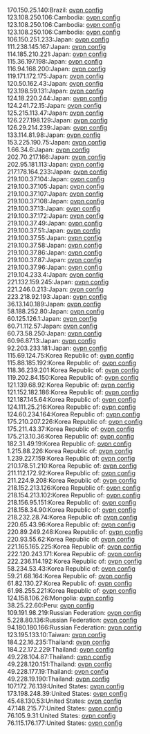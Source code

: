 170.150.25.140:Brazil: [ovpn config](vpn/170_150_25_140.ovpn)  
123.108.250.106:Cambodia: [ovpn config](vpn/123_108_250_106.ovpn)  
123.108.250.106:Cambodia: [ovpn config](vpn/123_108_250_106.ovpn)  
123.108.250.106:Cambodia: [ovpn config](vpn/123_108_250_106.ovpn)  
106.150.251.233:Japan: [ovpn config](vpn/106_150_251_233.ovpn)  
111.238.145.167:Japan: [ovpn config](vpn/111_238_145_167.ovpn)  
114.185.210.221:Japan: [ovpn config](vpn/114_185_210_221.ovpn)  
115.36.197.198:Japan: [ovpn config](vpn/115_36_197_198.ovpn)  
116.94.168.200:Japan: [ovpn config](vpn/116_94_168_200.ovpn)  
119.171.172.175:Japan: [ovpn config](vpn/119_171_172_175.ovpn)  
120.50.162.43:Japan: [ovpn config](vpn/120_50_162_43.ovpn)  
123.198.59.131:Japan: [ovpn config](vpn/123_198_59_131.ovpn)  
124.18.220.244:Japan: [ovpn config](vpn/124_18_220_244.ovpn)  
124.241.72.15:Japan: [ovpn config](vpn/124_241_72_15.ovpn)  
125.215.113.47:Japan: [ovpn config](vpn/125_215_113_47.ovpn)  
126.227.198.129:Japan: [ovpn config](vpn/126_227_198_129.ovpn)  
126.29.214.239:Japan: [ovpn config](vpn/126_29_214_239.ovpn)  
133.114.81.98:Japan: [ovpn config](vpn/133_114_81_98.ovpn)  
153.225.190.75:Japan: [ovpn config](vpn/153_225_190_75.ovpn)  
1.66.34.6:Japan: [ovpn config](vpn/1_66_34_6.ovpn)  
202.70.217.166:Japan: [ovpn config](vpn/202_70_217_166.ovpn)  
202.95.181.113:Japan: [ovpn config](vpn/202_95_181_113.ovpn)  
217.178.164.233:Japan: [ovpn config](vpn/217_178_164_233.ovpn)  
219.100.37.104:Japan: [ovpn config](vpn/219_100_37_104.ovpn)  
219.100.37.105:Japan: [ovpn config](vpn/219_100_37_105.ovpn)  
219.100.37.107:Japan: [ovpn config](vpn/219_100_37_107.ovpn)  
219.100.37.108:Japan: [ovpn config](vpn/219_100_37_108.ovpn)  
219.100.37.13:Japan: [ovpn config](vpn/219_100_37_13.ovpn)  
219.100.37.172:Japan: [ovpn config](vpn/219_100_37_172.ovpn)  
219.100.37.49:Japan: [ovpn config](vpn/219_100_37_49.ovpn)  
219.100.37.51:Japan: [ovpn config](vpn/219_100_37_51.ovpn)  
219.100.37.55:Japan: [ovpn config](vpn/219_100_37_55.ovpn)  
219.100.37.58:Japan: [ovpn config](vpn/219_100_37_58.ovpn)  
219.100.37.86:Japan: [ovpn config](vpn/219_100_37_86.ovpn)  
219.100.37.87:Japan: [ovpn config](vpn/219_100_37_87.ovpn)  
219.100.37.96:Japan: [ovpn config](vpn/219_100_37_96.ovpn)  
219.104.233.4:Japan: [ovpn config](vpn/219_104_233_4.ovpn)  
221.132.159.245:Japan: [ovpn config](vpn/221_132_159_245.ovpn)  
221.246.0.213:Japan: [ovpn config](vpn/221_246_0_213.ovpn)  
223.218.92.193:Japan: [ovpn config](vpn/223_218_92_193.ovpn)  
36.13.140.189:Japan: [ovpn config](vpn/36_13_140_189.ovpn)  
58.188.252.80:Japan: [ovpn config](vpn/58_188_252_80.ovpn)  
60.125.126.1:Japan: [ovpn config](vpn/60_125_126_1.ovpn)  
60.71.112.57:Japan: [ovpn config](vpn/60_71_112_57.ovpn)  
60.73.58.250:Japan: [ovpn config](vpn/60_73_58_250.ovpn)  
60.96.87.13:Japan: [ovpn config](vpn/60_96_87_13.ovpn)  
92.203.233.181:Japan: [ovpn config](vpn/92_203_233_181.ovpn)  
115.69.124.75:Korea Republic of: [ovpn config](vpn/115_69_124_75.ovpn)  
115.88.185.192:Korea Republic of: [ovpn config](vpn/115_88_185_192.ovpn)  
118.36.239.201:Korea Republic of: [ovpn config](vpn/118_36_239_201.ovpn)  
119.202.84.150:Korea Republic of: [ovpn config](vpn/119_202_84_150.ovpn)  
121.139.68.92:Korea Republic of: [ovpn config](vpn/121_139_68_92.ovpn)  
121.152.182.186:Korea Republic of: [ovpn config](vpn/121_152_182_186.ovpn)  
121.187.145.64:Korea Republic of: [ovpn config](vpn/121_187_145_64.ovpn)  
124.111.25.216:Korea Republic of: [ovpn config](vpn/124_111_25_216.ovpn)  
124.60.234.164:Korea Republic of: [ovpn config](vpn/124_60_234_164.ovpn)  
175.210.207.226:Korea Republic of: [ovpn config](vpn/175_210_207_226.ovpn)  
175.211.43.37:Korea Republic of: [ovpn config](vpn/175_211_43_37.ovpn)  
175.213.10.36:Korea Republic of: [ovpn config](vpn/175_213_10_36.ovpn)  
182.31.49.19:Korea Republic of: [ovpn config](vpn/182_31_49_19.ovpn)  
1.215.88.226:Korea Republic of: [ovpn config](vpn/1_215_88_226.ovpn)  
1.239.227.159:Korea Republic of: [ovpn config](vpn/1_239_227_159.ovpn)  
210.178.51.210:Korea Republic of: [ovpn config](vpn/210_178_51_210.ovpn)  
211.112.172.92:Korea Republic of: [ovpn config](vpn/211_112_172_92.ovpn)  
211.224.9.208:Korea Republic of: [ovpn config](vpn/211_224_9_208.ovpn)  
218.152.213.126:Korea Republic of: [ovpn config](vpn/218_152_213_126.ovpn)  
218.154.213.102:Korea Republic of: [ovpn config](vpn/218_154_213_102.ovpn)  
218.156.95.151:Korea Republic of: [ovpn config](vpn/218_156_95_151.ovpn)  
218.158.34.90:Korea Republic of: [ovpn config](vpn/218_158_34_90.ovpn)  
218.232.28.74:Korea Republic of: [ovpn config](vpn/218_232_28_74.ovpn)  
220.65.43.96:Korea Republic of: [ovpn config](vpn/220_65_43_96.ovpn)  
220.89.249.248:Korea Republic of: [ovpn config](vpn/220_89_249_248.ovpn)  
220.93.55.62:Korea Republic of: [ovpn config](vpn/220_93_55_62.ovpn)  
221.165.165.225:Korea Republic of: [ovpn config](vpn/221_165_165_225.ovpn)  
222.120.243.171:Korea Republic of: [ovpn config](vpn/222_120_243_171.ovpn)  
222.236.114.192:Korea Republic of: [ovpn config](vpn/222_236_114_192.ovpn)  
58.234.53.43:Korea Republic of: [ovpn config](vpn/58_234_53_43.ovpn)  
59.21.68.164:Korea Republic of: [ovpn config](vpn/59_21_68_164.ovpn)  
61.82.130.27:Korea Republic of: [ovpn config](vpn/61_82_130_27.ovpn)  
61.98.255.221:Korea Republic of: [ovpn config](vpn/61_98_255_221.ovpn)  
124.158.106.26:Mongolia: [ovpn config](vpn/124_158_106_26.ovpn)  
38.25.22.60:Peru: [ovpn config](vpn/38_25_22_60.ovpn)  
109.191.98.219:Russian Federation: [ovpn config](vpn/109_191_98_219.ovpn)  
5.228.80.136:Russian Federation: [ovpn config](vpn/5_228_80_136.ovpn)  
94.180.180.166:Russian Federation: [ovpn config](vpn/94_180_180_166.ovpn)  
123.195.133.10:Taiwan: [ovpn config](vpn/123_195_133_10.ovpn)  
184.22.16.235:Thailand: [ovpn config](vpn/184_22_16_235.ovpn)  
184.22.172.229:Thailand: [ovpn config](vpn/184_22_172_229.ovpn)  
49.228.104.87:Thailand: [ovpn config](vpn/49_228_104_87.ovpn)  
49.228.120.151:Thailand: [ovpn config](vpn/49_228_120_151.ovpn)  
49.228.177.19:Thailand: [ovpn config](vpn/49_228_177_19.ovpn)  
49.228.19.190:Thailand: [ovpn config](vpn/49_228_19_190.ovpn)  
107.172.76.139:United States: [ovpn config](vpn/107_172_76_139.ovpn)  
173.198.248.39:United States: [ovpn config](vpn/173_198_248_39.ovpn)  
45.48.130.53:United States: [ovpn config](vpn/45_48_130_53.ovpn)  
47.148.215.77:United States: [ovpn config](vpn/47_148_215_77.ovpn)  
76.105.9.31:United States: [ovpn config](vpn/76_105_9_31.ovpn)  
76.115.176.177:United States: [ovpn config](vpn/76_115_176_177.ovpn)  
